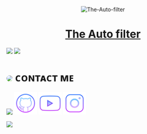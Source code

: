<p align="center">
  <img src="https://te.legra.ph/file/d2db5e455fbba1f53bc77.jpg" alt="The-Auto-filter">
</p>
<h1 align="center">
  <a href="https://telegram.me/Yadav_Pradeeep">The Auto filter</a>
</h1>
<img src="https://cdn.jsdelivr.net/gh/Jisshubot/Jisshubot/resources/hr.gif"/>

<img src="https://github.com/Jisshubot/Jisshubot/blob/master/resources/hr.gif"/>
<h1> <img src="https://te.legra.ph/file/1848e0abd56192e51b1c2.jpg" width="70px" style="border-radius: 50%"> ᴄᴏɴᴛᴀᴄᴛ ᴍᴇ </h1>
  
[<img src="https://raw.githubusercontent.com/Jisshubot/Jisshubot/master/resources/telegram_icon.png" width="60px">](https://telegram.im/@YADAV_PRADEEEP) [<img src="https://raw.githubusercontent.com/AnonymousX1025/AnonymousX1025/master/resources/github_icon.png" width="60px">](https://github.com/YADUVANSHIXD) [<img src="https://raw.githubusercontent.com/AnonymousX1025/AnonymousX1025/master/resources/youtube_icon.png" width="60px">](https://www.youtube.com/@YADUVANSHI_XD) [<img src="https://github.com/AnonymousX1025/AnonymousX1025/blob/master/resources/insta_icon.png" width="60px">](https://instagram.com/Yaduvanshi_pradeep__143)

<img src="https://cdn.jsdelivr.net/gh/Jisshubot/Jisshubot/resources/hr.gif"/>

